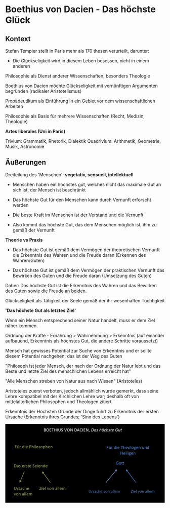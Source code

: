 # Boethius von Dacien - Das höchste Glück

## Kontext

Stefan Tempier stellt in Paris mehr als 170 thesen verurteilt, darunter:

* Die Glückseligkeit wird in diesem Leben besessen, nicht in einem anderen

Philosophie als Dienst anderer Wissenschaften, besonders Theologie

Boethius von Dacien möchte Glückseligkeit mit vernünftigen Argumenten begründen (radikaler Aristotelismus)

Propädeutikum als Einführung in ein Gebiet vor dem wissenschaftlichen Arbeiten

Philosophie als Basis für mehrere Wissenschaften (Recht, Medizin, Theologie)

**Artes liberales (Uni in Paris)**

Trivium: Grammatik, Rhetorik, Dialektik
Quadrivium: Arithmetik, Geometrie, Musik, Astronomie

## Äußerungen

Dreiteilung des 'Menschen': **vegetativ, sensuell, intellektuell**

* Menschen haben ein höchstes gut, welches nicht das maximale Gut an sich ist, der Mensch ist beschränkt

* Das höchste Gut für den Menschen kann durch Vernunft erforscht werden

* Die beste Kraft im Menschen ist der Verstand und die Vernunft

* Also kommt das höchste Gut, das dem Menschen möglich ist, ihm zu gemäß der Vernunft


**Theorie vs Praxis**

* Das höchste Gut ist gemäß dem Vermögen der theoretischen Vernunft die Erkenntnis des Wahren und die Freude daran (Erkennen des Wahren/Guten)

* Das höchste Gut ist gemäß dem Vermögen der praktischen Vernunft das Bewirken des Guten und die Freude daran (Umsetzung des Guten)

Daher: Das höchste Gut ist die Erkenntnis des Wahren und das Bewirken des Guten sowie die Freude an beiden.

Glückseligkeit als Tätigkeit der Seele gemäß der ihr wesenhaften Tüchtigkeit

**'Das höchste Gut als letztes Ziel'**

Wenn ein Mensch entsprechend seiner Natur handelt, muss er dem Ziel näher kommen.

Ordnung der Kräfte - Ernährung > Wahrnehmung > Erkenntnis (auf einander aufbauend, Erkenntnis als höchstes Gut, die andere Schritte voraussetzt)

Mensch hat gewisses Potential zur Suche von Erkenntnis und er sollte diesem Potential nachgehen; das ist der Weg des Guten

"Philosoph ist jeder Mensch, der nach der Ordnung der Natur lebt und das Beste und letzte Ziel des menschlichen Lebens erreicht hat"

"Alle Menschen streben von Natur aus nach Wissen" (Aristoteles)

Aristoteles zuerst verboten, jedoch allmählich wurde gemerkt, dass seine Lehre kompatibel mit der Kirchlichen Lehre war; deshalb oft von mittelalterlichen Philosophen und Theologen zitiert.

Erkenntnis der Höchsten Gründe der Dinge führt zu Erkenntnis der ersten Ursache (Erkenntnis ihres Grundes; 'Sinn des Lebens')

![Das höchste Gut](../bilder/boethius_von_dacien.png)
